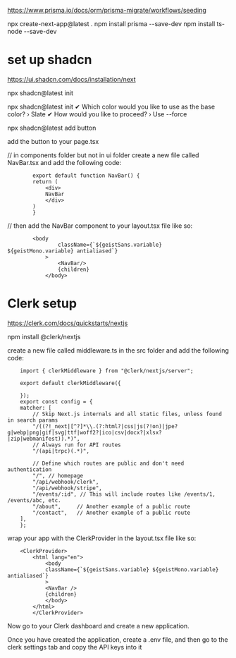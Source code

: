 https://www.prisma.io/docs/orm/prisma-migrate/workflows/seeding

npx create-next-app@latest .
npm install prisma --save-dev
npm install ts-node --save-dev

# set up shadcn

https://ui.shadcn.com/docs/installation/next

npx shadcn@latest init

npx shadcn@latest init
✔ Which color would you like to use as the base color? › Slate
✔ How would you like to proceed? › Use --force

npx shadcn@latest add button

add the button to your page.tsx

// in components folder but not in ui folder create a new file called NavBar.tsx and add the following code:

            export default function NavBar() {
            return (
                <div>
                NavBar
                </div>
            )
            }

// then add the NavBar component to your layout.tsx file like so:

            <body
                    className={`${geistSans.variable} ${geistMono.variable} antialiased`}
                >
                    <NavBar/>
                    {children}
                </body>

# Clerk setup

https://clerk.com/docs/quickstarts/nextjs

npm install @clerk/nextjs

create a new file called middleware.ts in the src folder and add the following code:

        import { clerkMiddleware } from "@clerk/nextjs/server";

        export default clerkMiddleware({

        });
        export const config = {
        matcher: [
            // Skip Next.js internals and all static files, unless found in search params
            "/((?!_next|[^?]*\\.(?:html?|css|js(?!on)|jpe?g|webp|png|gif|svg|ttf|woff2?|ico|csv|docx?|xlsx?|zip|webmanifest)).*)",
            // Always run for API routes
            "/(api|trpc)(.*)",

            // Define which routes are public and don't need authentication
            "/", // homepage
            "/api/webhook/clerk",
            "/api/webhook/stripe",
            "/events/:id", // This will include routes like /events/1, /events/abc, etc.
            "/about",     // Another example of a public route
            "/contact",   // Another example of a public route
        ],
        };

wrap your app with the ClerkProvider in the layout.tsx file like so:

        <ClerkProvider>
            <html lang="en">
                <body
                className={`${geistSans.variable} ${geistMono.variable} antialiased`}
                >
                <NavBar />
                {children}
                </body>
            </html>
            </ClerkProvider>

Now go to your Clerk dashboard and create a new application.

Once you have created the application, create a .env file, and then go to the clerk settings tab and copy the API keys into it
